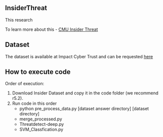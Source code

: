 ## InsiderThreat
This research 

To learn more about this - [CMU Insider Threat](https://resources.sei.cmu.edu/library/asset-view.cfm?assetid=91513)

## Dataset

The dataset is available at Impact Cyber Trust and can be requested [here](https://resources.sei.cmu.edu/library/asset-view.cfm?assetid=508099)

## How to execute code
Order of execution:

1. Download Insider Dataset and copy it in the code folder (we recommend r5.2).
2. Run code in this order
	- python pre_process_data.py [dataset answer directory] [dataset directory]
    - merge_processed.py
    - Threatdetect-deep.py
    - SVM_Classfication.py
    



